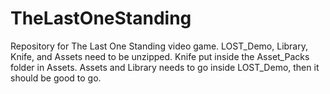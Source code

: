 # TheLastOneStanding
Repository for The Last One Standing video game.
LOST_Demo, Library, Knife, and Assets need to be unzipped. Knife put inside the Asset_Packs folder in Assets. Assets and Library needs to go inside LOST_Demo, then it should be good to go.
